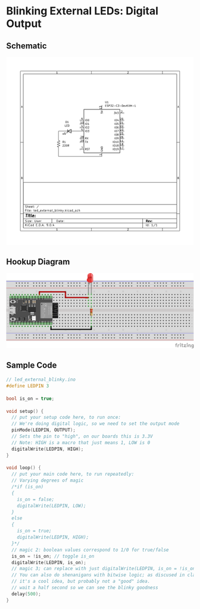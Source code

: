 # Blinking External LEDs: Digital Output

## Schematic
![Circuit Schematic: Pin 2 to LED to 220 Resistor to GND](schematic.png)

## Hookup Diagram
![Breadboard diagram showing connections to flash the LED](hookup.png)

## Sample Code
```cpp
// led_external_blinky.ino
#define LEDPIN 3

bool is_on = true;

void setup() {
  // put your setup code here, to run once:
  // We're doing digital logic, so we need to set the output mode
  pinMode(LEDPIN, OUTPUT);
  // Sets the pin to "high", on our boards this is 3.3V
  // Note: HIGH is a macro that just means 1, LOW is 0
  digitalWrite(LEDPIN, HIGH);
}

void loop() {
  // put your main code here, to run repeatedly:
  // Varying degrees of magic
  /*if (is_on)
  {
    is_on = false;
    digitalWrite(LEDPIN, LOW);
  }
  else
  {
    is_on = true;
    digitalWrite(LEDPIN, HIGH);
  }*/
  // magic 2: boolean values correspond to 1/0 for true/false
  is_on = !is_on; // toggle is_on
  digitalWrite(LEDPIN, is_on);
  // magic 3; can replace with just digitalWrite(LEDPIN, is_on = !is_on);
  // You can also do shenanigans with bitwise logic; as discused in class
  // it's a cool idea, but probably not a "good" idea.
  // wait a half second so we can see the blinky goodness
  delay(500);
}
```
